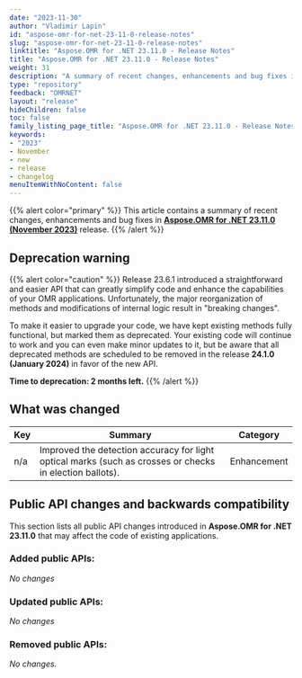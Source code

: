 ```yaml
---
date: "2023-11-30"
author: "Vladimir Lapin"
id: "aspose-omr-for-net-23-11-0-release-notes"
slug: "aspose-omr-for-net-23-11-0-release-notes"
linktitle: "Aspose.OMR for .NET 23.11.0 - Release Notes"
title: "Aspose.OMR for .NET 23.11.0 - Release Notes"
weight: 31
description: "A summary of recent changes, enhancements and bug fixes in Aspose.OMR for .NET 23.11.0 (November 2023) release."
type: "repository"
feedback: "OMRNET"
layout: "release"
hideChildren: false
toc: false
family_listing_page_title: "Aspose.OMR for .NET 23.11.0 - Release Notes"
keywords:
- "2023"
- November
- new
- release
- changelog
menuItemWithNoContent: false
---
```


{{% alert color="primary" %}}
This article contains a summary of recent changes, enhancements and bug fixes in [**Aspose.OMR for .NET 23.11.0 (November 2023)**](https://www.nuget.org/packages/Aspose.OMR/23.11.0) release.
{{% /alert %}}

## Deprecation warning

{{% alert color="caution" %}}
Release 23.6.1 introduced a straightforward and easier API that can greatly simplify code and enhance the capabilities of your OMR applications. Unfortunately, the major reorganization of methods and modifications of internal logic result in "breaking changes".

To make it easier to upgrade your code, we have kept existing methods fully functional, but marked them as deprecated. Your existing code will continue to work and you can even make minor updates to it, but be aware that all deprecated methods are scheduled to be removed in the release **24.1.0 (January 2024)** in favor of the new API.

**Time to deprecation: 2 months left.**
{{% /alert %}}

## What was changed

Key | Summary | Category
--- | ------- | --------
n/a | Improved the detection accuracy for light optical marks (such as crosses or checks in election ballots). | Enhancement

## Public API changes and backwards compatibility

This section lists all public API changes introduced in **Aspose.OMR for .NET 23.11.0** that may affect the code of existing applications.

### Added public APIs:

_No changes_

### Updated public APIs:

_No changes_

### Removed public APIs:

_No changes._
